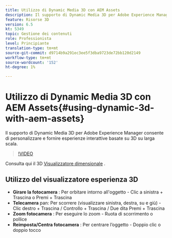 ```yaml
---
title: Utilizzo di Dynamic Media 3D con AEM Assets
description: Il supporto di Dynamic Media 3D per Adobe Experience Manager consente di personalizzare e fornire esperienze interattive basate su 3D su larga scala
feature: Risorse 3D
version: 6.5
kt: 5349
topic: Gestione dei contenuti
role: Professionista
level: Principiante
translation-type: tm+mt
source-git-commit: d9714b9a291ec3ee5f3dba9723de72bb120d2149
workflow-type: tm+mt
source-wordcount: '152'
ht-degree: 1%

---
```



# Utilizzo di Dynamic Media 3D con AEM Assets{#using-dynamic-3d-with-aem-assets}

Il supporto di Dynamic Media 3D per Adobe Experience Manager consente di personalizzare e fornire esperienze interattive basate su 3D su larga scala.

>[!VIDEO](https://video.tv.adobe.com/v/35156/?quality=9&learn=on)

Consulta qui il 3D [Visualizzatore dimensionale](http://s7d1.scene7.com/s7viewers/html5/DimensionalViewer.html?asset=DynamicmediaNA1/canBlue-2&amp;config=DynamicmediaNA1/Dimensional&amp;serverUrl=http://s7d1.scene7.com/is/image/&amp;contenturl=http://s7d1.scene7.com/is/content/) .


## Utilizzo del visualizzatore esperienza 3D

* **Girare la fotocamera** : Per orbitare intorno all&#39;oggetto - Clic a sinistra + Trascina o Premi + Trascina
* **Telecamera**  pan: Per scorrere (visualizzare sinistra, destra, su e giù) - Clic destro + Trascina / Controllo + Trascina / Due dita Premi + Trascina
* **Zoom fotocamera** : Per eseguire lo zoom - Ruota di scorrimento o pollice
* **Reimposta/Centra fotocamera** : Per centrare l’oggetto - Doppio clic o doppio tocco